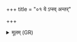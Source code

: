 +++
title = "०१ ये ऽप्स्व् अन्तर्"

+++
<details><summary>मूलम् (GR)</summary>

ये ऽप्स्व् अन्तर् अग्नयः प्रविष्टा  
म्रोको मनोहा खनो निर्दाह  
आत्मदूषिस् तनदूषिः ।  
इदं तान् अति सृजामि  
निर् एनो निर् अनृतं सृजामि ॥
</details>